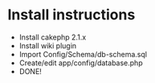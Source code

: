 # Install instructions

* Install cakephp 2.1.x
* Install wiki plugin
* Import Config/Schema/db-schema.sql
* Create/edit app/config/database.php
* DONE!


